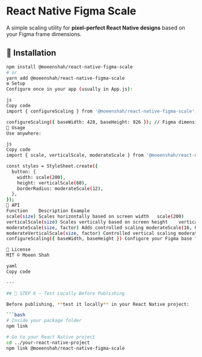 # React Native Figma Scale

A simple scaling utility for **pixel-perfect React Native designs** based on your Figma frame dimensions.

## 🚀 Installation

```bash
npm install @moeenshah/react-native-figma-scale
# or
yarn add @moeenshah/react-native-figma-scale
⚙️ Setup
Configure once in your app (usually in App.js):

js
Copy code
import { configureScaling } from '@moeenshah/react-native-figma-scale';

configureScaling({ baseWidth: 428, baseHeight: 926 }); // Figma dimensions
🧩 Usage
Use anywhere:

js
Copy code
import { scale, verticalScale, moderateScale } from '@moeenshah/react-native-figma-scale';

const styles = StyleSheet.create({
  button: {
    width: scale(200),
    height: verticalScale(60),
    borderRadius: moderateScale(12),
  },
});
🧠 API
Function	Description	Example
scale(size)	Scales horizontally based on screen width	scale(200)
verticalScale(size)	Scales vertically based on screen height	verticalScale(60)
moderateScale(size, factor)	Adds controlled scaling	moderateScale(16, 0.5)
moderateVerticalScale(size, factor)	Controlled vertical scaling	moderateVerticalScale(24, 0.5)
configureScaling({ baseWidth, baseHeight })	Configure your Figma base frame	-

📜 License
MIT © Moeen Shah

yaml
Copy code

---

## 🧪 STEP 6 — Test Locally Before Publishing

Before publishing, **test it locally** in your React Native project:

```bash
# Inside your package folder
npm link

# Go to your React Native project
cd ../your-react-native-project
npm link @moeenshah/react-native-figma-scale